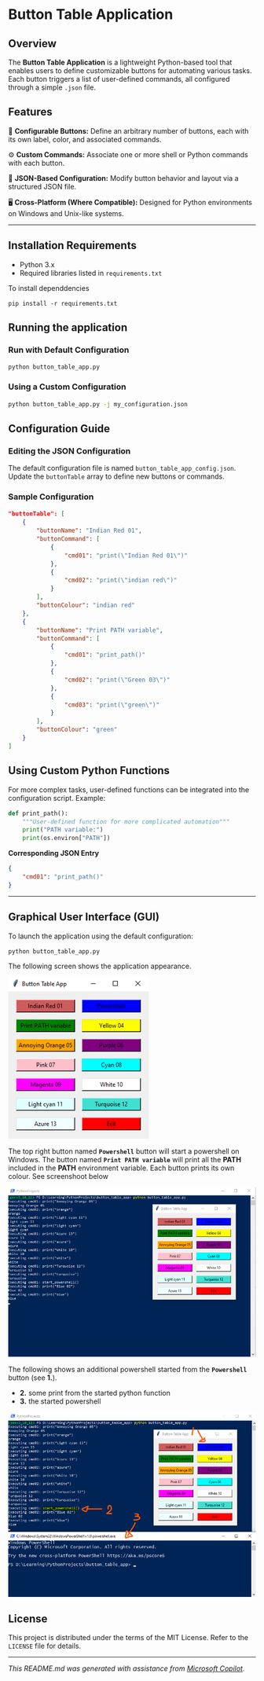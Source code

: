 # Button Table Application

## Overview

The **Button Table Application** is a lightweight Python-based tool that enables users to define customizable buttons for automating various tasks. Each button triggers a list of user-defined commands, all configured through a simple `.json` file.


## Features
🔘 **Configurable Buttons:** Define an arbitrary number of buttons, each with its own label, color, and associated commands.

⚙️ **Custom Commands:** Associate one or more shell or Python commands with each button.

📁 **JSON-Based Configuration:** Modify button behavior and layout via a structured JSON file.

🖥️ **Cross-Platform (Where Compatible):** Designed for Python environments on Windows and Unix-like systems.

---
## Installation Requirements
* Python 3.x
* Required libraries listed in  `requirements.txt`

To install dependdencies
```
pip install -r requirements.txt
```

## Running the application

### Run with Default Configuration
```
python button_table_app.py
```

### Using a Custom Configuration
```bash
python button_table_app.py -j my_configuration.json
```


## Configuration Guide

### Editing the JSON Configuration
The default configuration file is named `button_table_app_config.json`. Update the `buttonTable` array to define new buttons or commands.

### Sample Configuration
```json
"buttonTable": [
    {
        "buttonName": "Indian Red 01",
        "buttonCommand": [
            {
                "cmd01": "print(\"Indian Red 01\")"
            },
            {
                "cmd02": "print(\"indian red\")"
            }
        ],
        "buttonColour": "indian red"
    },
    {
        "buttonName": "Print PATH variable",
        "buttonCommand": [
            {
                "cmd01": "print_path()"
            },
            {
                "cmd02": "print(\"Green 03\")"
            },
            {
                "cmd03": "print(\"green\")"
            }
        ],
        "buttonColour": "green"
    }
]
```

## Using Custom Python Functions
For more complex tasks, user-defined functions can be integrated into the configuration script. Example:
```python
def print_path():
    """User-defined function for more complicated automation""" 
    print("PATH variable:") 
    print(os.environ["PATH"])
```

**Corresponding JSON Entry**

```json
{ 
    "cmd01": "print_path()" 
}
```


---
## Graphical User Interface (GUI)
To launch the application using the default configuration:
```
python button_table_app.py
```
The following screen shows the application appearance.

![App Screenshot](images/app-gui-ex01.png)

The top right button named **`Powershell`** button will start a powershell on Windows.  The button named **`Print PATH variable`** will print all the **PATH** included in the **PATH** environment variable.
Each button prints its own colour. 
See screenshoot below

![App Screenshot](images/app-gui-ex02.png)

The following shows an additional powershell started from the **`Powershell`** button (see **1.**).
* **2.** some print from the started python function
* **3.** the started powershell

![App Screenshot](images/app-gui-ex03.png)

## License

This project is distributed under the terms of the MIT License. Refer to the `LICENSE` file for details.

---


*This README.md was generated with assistance from [Microsoft Copilot](https://www.microsoft.com/en-us/edge/microsoft-copilot).*  

